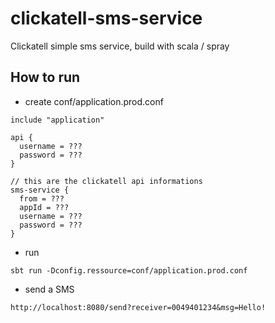 # clickatell-sms-service
Clickatell simple sms service, build with scala / spray

## How to run

- create conf/application.prod.conf
```
include "application"

api {
  username = ???
  password = ???
}

// this are the clickatell api informations
sms-service {
  from = ???
  appId = ???
  username = ???
  password = ???
}
```
- run
```
sbt run -Dconfig.ressource=conf/application.prod.conf
```
- send a SMS
```
http://localhost:8080/send?receiver=0049401234&msg=Hello!
````


